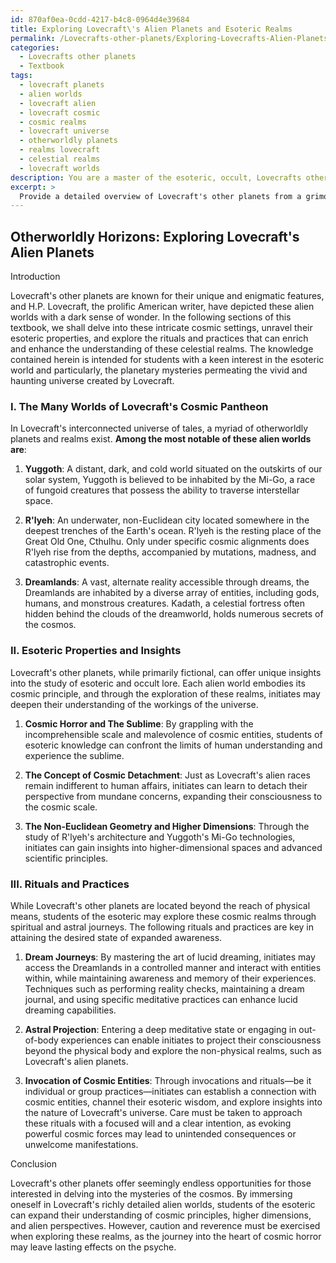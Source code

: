 ```yaml
---
id: 870af0ea-0cdd-4217-b4c8-0964d4e39684
title: Exploring Lovecraft\'s Alien Planets and Esoteric Realms
permalink: /Lovecrafts-other-planets/Exploring-Lovecrafts-Alien-Planets-and-Esoteric-Realms/
categories:
  - Lovecrafts other planets
  - Textbook
tags:
  - lovecraft planets
  - alien worlds
  - lovecraft alien
  - lovecraft cosmic
  - cosmic realms
  - lovecraft universe
  - otherworldly planets
  - realms lovecraft
  - celestial realms
  - lovecraft worlds
description: You are a master of the esoteric, occult, Lovecrafts other planets and education, you have written many textbooks on the subject in ways that provide students with rich and deep understanding of the subject. You are being asked to write textbook-like sections on a topic and you do it with full context, explainability, and reliability in accuracy to the true facts of the topic at hand, in a textbook style that a student would easily be able to learn from, in a rich, engaging, and contextual way. Always include relevant context (such as formulas and history), related concepts, and in a way that someone can gain deep insights from.
excerpt: > 
  Provide a detailed overview of Lovecraft's other planets from a grimoire, lesson, or treatise that dives deep into the knowledge of these alien worlds and their various characteristics. Discuss the esoteric properties and unique insights that can be gained by initiates while studying these realms, along with any rituals or practices that might aid in the comprehension of these intricate cosmic settings.
---
```


## Otherworldly Horizons: Exploring Lovecraft's Alien Planets

Introduction

Lovecraft's other planets are known for their unique and enigmatic features, and H.P. Lovecraft, the prolific American writer, have depicted these alien worlds with a dark sense of wonder. In the following sections of this textbook, we shall delve into these intricate cosmic settings, unravel their esoteric properties, and explore the rituals and practices that can enrich and enhance the understanding of these celestial realms. The knowledge contained herein is intended for students with a keen interest in the esoteric world and particularly, the planetary mysteries permeating the vivid and haunting universe created by Lovecraft.

### I. The Many Worlds of Lovecraft's Cosmic Pantheon

In Lovecraft's interconnected universe of tales, a myriad of otherworldly planets and realms exist. **Among the most notable of these alien worlds are**:

1. ****Yuggoth****: A distant, dark, and cold world situated on the outskirts of our solar system, Yuggoth is believed to be inhabited by the Mi-Go, a race of fungoid creatures that possess the ability to traverse interstellar space.

2. ****R'lyeh****: An underwater, non-Euclidean city located somewhere in the deepest trenches of the Earth's ocean. R'lyeh is the resting place of the Great Old One, Cthulhu. Only under specific cosmic alignments does R'lyeh rise from the depths, accompanied by mutations, madness, and catastrophic events.

3. ****Dreamlands****: A vast, alternate reality accessible through dreams, the Dreamlands are inhabited by a diverse array of entities, including gods, humans, and monstrous creatures. Kadath, a celestial fortress often hidden behind the clouds of the dreamworld, holds numerous secrets of the cosmos.

### II. Esoteric Properties and Insights

Lovecraft's other planets, while primarily fictional, can offer unique insights into the study of esoteric and occult lore. Each alien world embodies its cosmic principle, and through the exploration of these realms, initiates may deepen their understanding of the workings of the universe.

1. ****Cosmic Horror and The Sublime****: By grappling with the incomprehensible scale and malevolence of cosmic entities, students of esoteric knowledge can confront the limits of human understanding and experience the sublime.

2. ****The Concept of Cosmic Detachment****: Just as Lovecraft's alien races remain indifferent to human affairs, initiates can learn to detach their perspective from mundane concerns, expanding their consciousness to the cosmic scale.

3. ****The Non-Euclidean Geometry and Higher Dimensions****: Through the study of R'lyeh's architecture and Yuggoth's Mi-Go technologies, initiates can gain insights into higher-dimensional spaces and advanced scientific principles.

### III. Rituals and Practices

While Lovecraft's other planets are located beyond the reach of physical means, students of the esoteric may explore these cosmic realms through spiritual and astral journeys. The following rituals and practices are key in attaining the desired state of expanded awareness.

1. ****Dream Journeys****: By mastering the art of lucid dreaming, initiates may access the Dreamlands in a controlled manner and interact with entities within, while maintaining awareness and memory of their experiences. Techniques such as performing reality checks, maintaining a dream journal, and using specific meditative practices can enhance lucid dreaming capabilities.

2. ****Astral Projection****: Entering a deep meditative state or engaging in out-of-body experiences can enable initiates to project their consciousness beyond the physical body and explore the non-physical realms, such as Lovecraft's alien planets.

3. ****Invocation of Cosmic Entities****: Through invocations and rituals—be it individual or group practices—initiates can establish a connection with cosmic entities, channel their esoteric wisdom, and explore insights into the nature of Lovecraft's universe. Care must be taken to approach these rituals with a focused will and a clear intention, as evoking powerful cosmic forces may lead to unintended consequences or unwelcome manifestations.

Conclusion

Lovecraft's other planets offer seemingly endless opportunities for those interested in delving into the mysteries of the cosmos. By immersing oneself in Lovecraft's richly detailed alien worlds, students of the esoteric can expand their understanding of cosmic principles, higher dimensions, and alien perspectives. However, caution and reverence must be exercised when exploring these realms, as the journey into the heart of cosmic horror may leave lasting effects on the psyche.
